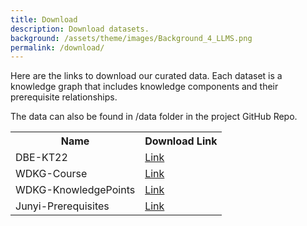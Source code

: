 ```yaml
---
title: Download
description: Download datasets.
background: /assets/theme/images/Background_4_LLMS.png
permalink: /download/
---
```


Here are the links to download our curated data. Each dataset is a knowledge graph that includes knowledge components and their prerequisite relationships.

The data can also be found in /data folder in the project GitHub Repo.


<table class="table table-dark table-striped"> 
    <tr>
        <th>Name</th>
        <th>Download Link</th>
    </tr>
    <tr>
        <td>DBE-KT22</td>
        <td><a href="https://github.com/ai-for-edu/Evaluating-Large-Language-Models-with-Educational-Knowledge-Graphs-on-Prerequisite-Relationships/blob/main/data/DBE-KT22/DBE-KT22.graphml">Link</a></td>
    </tr>
    <tr>
        <td>WDKG-Course</td>
        <td><a href="https://github.com/ai-for-edu/Evaluating-Large-Language-Models-with-Educational-Knowledge-Graphs-on-Prerequisite-Relationships/blob/main/data/WDKG/WDKG-Course.graphml">Link</a></td>
    </tr>
    <tr>
        <td>WDKG-KnowledgePoints</td>
        <td><a href="https://github.com/ai-for-edu/Evaluating-Large-Language-Models-with-Educational-Knowledge-Graphs-on-Prerequisite-Relationships/blob/main/data/WDKG/WDKG-KnowledgePoints.graphml">Link</a></td>
    </tr>
    <tr>
        <td>Junyi-Prerequisites</td>
        <td><a href="https://github.com/ai-for-edu/Evaluating-Large-Language-Models-with-Educational-Knowledge-Graphs-on-Prerequisite-Relationships/blob/main/data/Junyi/Junyi-Prerequisites.graphml">Link</a></td>
    </tr>
</table>
